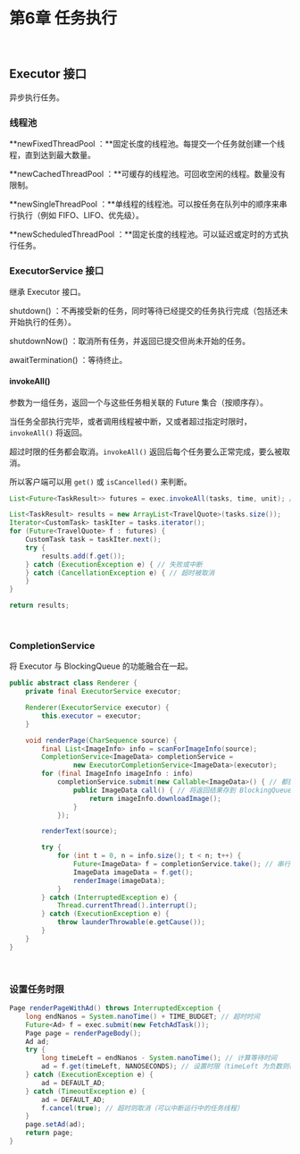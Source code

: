 # 第6章 任务执行

​    

## Executor 接口

异步执行任务。

### 线程池

**newFixedThreadPool ：**固定长度的线程池。每提交一个任务就创建一个线程，直到达到最大数量。

**newCachedThreadPool ：**可缓存的线程池。可回收空闲的线程。数量没有限制。

**newSingleThreadPool ：**单线程的线程池。可以按任务在队列中的顺序来串行执行（例如 FIFO、LIFO、优先级）。

**newScheduledThreadPool ：**固定长度的线程池。可以延迟或定时的方式执行任务。



### ExecutorService 接口

继承 Executor 接口。

shutdown() ：不再接受新的任务，同时等待已经提交的任务执行完成（包括还未开始执行的任务）。

shutdownNow() ：取消所有任务，并返回已提交但尚未开始的任务。

awaitTermination() ：等待终止。

#### invokeAll()

参数为一组任务，返回一个与这些任务相关联的 Future 集合（按顺序存）。

当任务全部执行完毕，或者调用线程被中断，又或者超过指定时限时，`invokeAll()` 将返回。

超过时限的任务都会取消。`invokeAll()` 返回后每个任务要么正常完成，要么被取消。

所以客户端可以用 `get()` 或 `isCancelled()` 来判断。

```java
List<Future<TaskResult>> futures = exec.invokeAll(tasks, time, unit); // 设置时限和单位 TimeUnit

List<TaskResult> results = new ArrayList<TravelQuote>(tasks.size());
Iterator<CustomTask> taskIter = tasks.iterator();
for (Future<TravelQuote> f : futures) {
    CustomTask task = taskIter.next();
    try {
        results.add(f.get());
    } catch (ExecutionException e) { // 失败或中断
    } catch (CancellationException e) { // 超时被取消
    }
}

return results;
```

​    

### CompletionService

将 Executor 与 BlockingQueue 的功能融合在一起。

```java
public abstract class Renderer {
    private final ExecutorService executor;

    Renderer(ExecutorService executor) {
        this.executor = executor;
    }

    void renderPage(CharSequence source) {
        final List<ImageInfo> info = scanForImageInfo(source);
        CompletionService<ImageData> completionService =
                new ExecutorCompletionService<ImageData>(executor);
        for (final ImageInfo imageInfo : info)
            completionService.submit(new Callable<ImageData>() { // 都提交给 CompletionService
                public ImageData call() { // 将返回结果存到 BlockingQueue
                    return imageInfo.downloadImage();
                }
            });

        renderText(source);

        try {
            for (int t = 0, n = info.size(); t < n; t++) {
                Future<ImageData> f = completionService.take(); // 串行获取，返回结果之前会阻塞
                ImageData imageData = f.get();
                renderImage(imageData);
            }
        } catch (InterruptedException e) {
            Thread.currentThread().interrupt();
        } catch (ExecutionException e) {
            throw launderThrowable(e.getCause());
        }
    }
}
```

​    

### 设置任务时限

```java
Page renderPageWithAd() throws InterruptedException {
    long endNanos = System.nanoTime() + TIME_BUDGET; // 超时时间
    Future<Ad> f = exec.submit(new FetchAdTask());
    Page page = renderPageBody();
    Ad ad;
    try {
        long timeLeft = endNanos - System.nanoTime(); // 计算等待时间
        ad = f.get(timeLeft, NANOSECONDS); // 设置时限（timeLeft 为负数则视为零）
    } catch (ExecutionException e) {
        ad = DEFAULT_AD;
    } catch (TimeoutException e) {
        ad = DEFAULT_AD;
        f.cancel(true); // 超时则取消（可以中断运行中的任务线程）
    }
    page.setAd(ad);
    return page;
}
```

